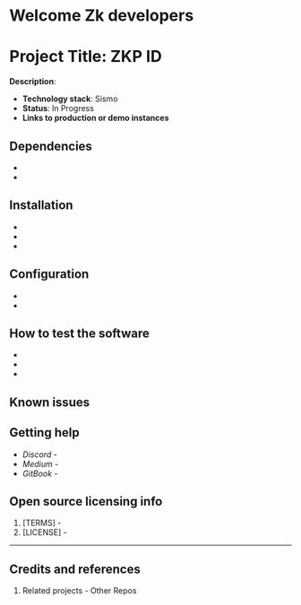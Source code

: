 # Welcome Zk developers

# Project Title: ZKP ID 

**Description**:  
  - **Technology stack**: Sismo
  - **Status**: In Progress
  - **Links to production or demo instances**


## Dependencies
  - 
  -

## Installation

  *
  *
  *

## Configuration
  *
  *
  

## How to test the software
  -
  -
  -
  
## Known issues


## Getting help
  - _Discord_ -
  - _Medium_ -
  - _GitBook_ -
    

## Open source licensing info
1. [TERMS] - 
2. [LICENSE] - 


----

## Credits and references
1. Related projects - Other Repos
    
